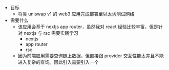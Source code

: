 - 目标
	- 将类 uniswap v1 的 web3 应用完成部署至以太坊测试网络
- 需要什么
	- 该应用会基于 nextjs app router，虽然我对 react 经验比较丰富，但是针对 nextjs 与 rsc 需要实践学习
		- nextjs
		- app router
		- rsc
	- 因为前端应用需要查询链上数据，但直接跟 provider 交互性能太差且不能进入复杂的查询。因此引入需要引入一个